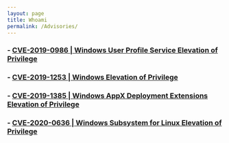 ```yaml
---
layout: page
title: Whoami
permalink: /Advisories/
---
```

### - [CVE-2019-0986 | Windows User Profile Service Elevation of Privilege](https://portal.msrc.microsoft.com/en-us/security-guidance/advisory/CVE-2019-0986)

### - [CVE-2019-1253 | Windows Elevation of Privilege](https://portal.msrc.microsoft.com/en-us/security-guidance/advisory/CVE-2019-1253)

### - [CVE-2019-1385 | Windows AppX Deployment Extensions Elevation of Privilege](https://portal.msrc.microsoft.com/en-us/security-guidance/advisory/CVE-2019-1385)

### - [CVE-2020-0636 | Windows Subsystem for Linux Elevation of Privilege](https://portal.msrc.microsoft.com/en-us/security-guidance/advisory/CVE-2020-0636)
